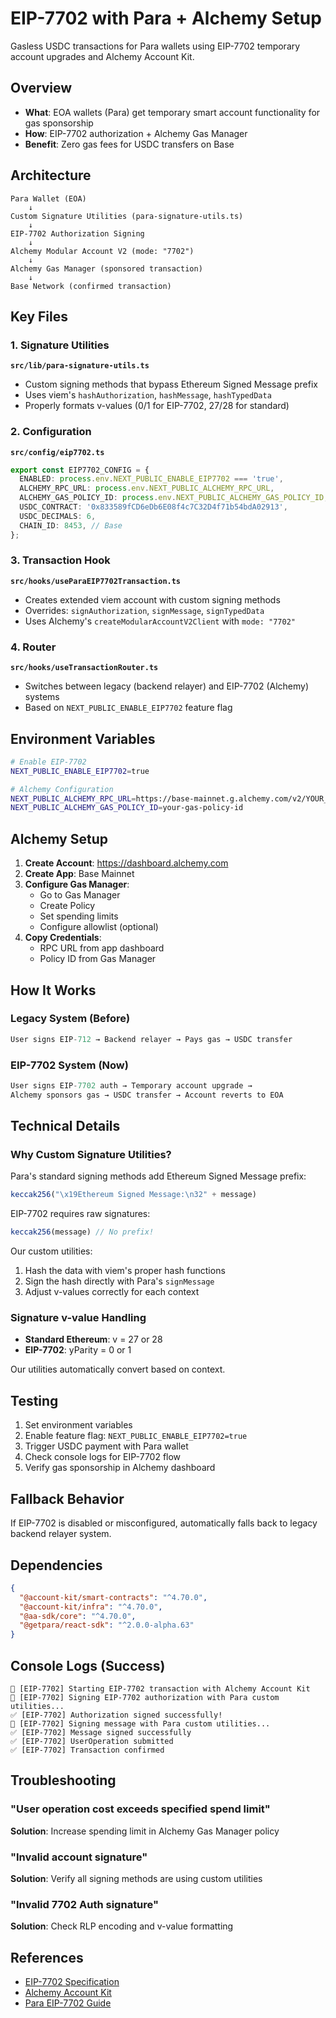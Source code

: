 # EIP-7702 with Para + Alchemy Setup

Gasless USDC transactions for Para wallets using EIP-7702 temporary account upgrades and Alchemy Account Kit.

## Overview

- **What**: EOA wallets (Para) get temporary smart account functionality for gas sponsorship
- **How**: EIP-7702 authorization + Alchemy Gas Manager
- **Benefit**: Zero gas fees for USDC transfers on Base

## Architecture

```
Para Wallet (EOA)
    ↓
Custom Signature Utilities (para-signature-utils.ts)
    ↓
EIP-7702 Authorization Signing
    ↓
Alchemy Modular Account V2 (mode: "7702")
    ↓
Alchemy Gas Manager (sponsored transaction)
    ↓
Base Network (confirmed transaction)
```

## Key Files

### 1. Signature Utilities
**`src/lib/para-signature-utils.ts`**
- Custom signing methods that bypass Ethereum Signed Message prefix
- Uses viem's `hashAuthorization`, `hashMessage`, `hashTypedData`
- Properly formats v-values (0/1 for EIP-7702, 27/28 for standard)

### 2. Configuration
**`src/config/eip7702.ts`**
```typescript
export const EIP7702_CONFIG = {
  ENABLED: process.env.NEXT_PUBLIC_ENABLE_EIP7702 === 'true',
  ALCHEMY_RPC_URL: process.env.NEXT_PUBLIC_ALCHEMY_RPC_URL,
  ALCHEMY_GAS_POLICY_ID: process.env.NEXT_PUBLIC_ALCHEMY_GAS_POLICY_ID,
  USDC_CONTRACT: '0x833589fCD6eDb6E08f4c7C32D4f71b54bdA02913',
  USDC_DECIMALS: 6,
  CHAIN_ID: 8453, // Base
};
```

### 3. Transaction Hook
**`src/hooks/useParaEIP7702Transaction.ts`**
- Creates extended viem account with custom signing methods
- Overrides: `signAuthorization`, `signMessage`, `signTypedData`
- Uses Alchemy's `createModularAccountV2Client` with `mode: "7702"`

### 4. Router
**`src/hooks/useTransactionRouter.ts`**
- Switches between legacy (backend relayer) and EIP-7702 (Alchemy) systems
- Based on `NEXT_PUBLIC_ENABLE_EIP7702` feature flag

## Environment Variables

```bash
# Enable EIP-7702
NEXT_PUBLIC_ENABLE_EIP7702=true

# Alchemy Configuration
NEXT_PUBLIC_ALCHEMY_RPC_URL=https://base-mainnet.g.alchemy.com/v2/YOUR_API_KEY
NEXT_PUBLIC_ALCHEMY_GAS_POLICY_ID=your-gas-policy-id
```

## Alchemy Setup

1. **Create Account**: https://dashboard.alchemy.com
2. **Create App**: Base Mainnet
3. **Configure Gas Manager**:
   - Go to Gas Manager
   - Create Policy
   - Set spending limits
   - Configure allowlist (optional)
4. **Copy Credentials**:
   - RPC URL from app dashboard
   - Policy ID from Gas Manager

## How It Works

### Legacy System (Before)
```typescript
User signs EIP-712 → Backend relayer → Pays gas → USDC transfer
```

### EIP-7702 System (Now)
```typescript
User signs EIP-7702 auth → Temporary account upgrade → 
Alchemy sponsors gas → USDC transfer → Account reverts to EOA
```

## Technical Details

### Why Custom Signature Utilities?

Para's standard signing methods add Ethereum Signed Message prefix:
```typescript
keccak256("\x19Ethereum Signed Message:\n32" + message)
```

EIP-7702 requires raw signatures:
```typescript
keccak256(message) // No prefix!
```

Our custom utilities:
1. Hash the data with viem's proper hash functions
2. Sign the hash directly with Para's `signMessage`
3. Adjust v-values correctly for each context

### Signature v-value Handling

- **Standard Ethereum**: v = 27 or 28
- **EIP-7702**: yParity = 0 or 1

Our utilities automatically convert based on context.

## Testing

1. Set environment variables
2. Enable feature flag: `NEXT_PUBLIC_ENABLE_EIP7702=true`
3. Trigger USDC payment with Para wallet
4. Check console logs for EIP-7702 flow
5. Verify gas sponsorship in Alchemy dashboard

## Fallback Behavior

If EIP-7702 is disabled or misconfigured, automatically falls back to legacy backend relayer system.

## Dependencies

```json
{
  "@account-kit/smart-contracts": "^4.70.0",
  "@account-kit/infra": "^4.70.0",
  "@aa-sdk/core": "^4.70.0",
  "@getpara/react-sdk": "^2.0.0-alpha.63"
}
```

## Console Logs (Success)

```
🔄 [EIP-7702] Starting EIP-7702 transaction with Alchemy Account Kit
🔄 [EIP-7702] Signing EIP-7702 authorization with Para custom utilities...
✅ [EIP-7702] Authorization signed successfully!
🔄 [EIP-7702] Signing message with Para custom utilities...
✅ [EIP-7702] Message signed successfully
✅ [EIP-7702] UserOperation submitted
✅ [EIP-7702] Transaction confirmed
```

## Troubleshooting

### "User operation cost exceeds specified spend limit"
**Solution**: Increase spending limit in Alchemy Gas Manager policy

### "Invalid account signature"
**Solution**: Verify all signing methods are using custom utilities

### "Invalid 7702 Auth signature"
**Solution**: Check RLP encoding and v-value formatting

## References

- [EIP-7702 Specification](https://eips.ethereum.org/EIPS/eip-7702)
- [Alchemy Account Kit](https://accountkit.alchemy.com/)
- [Para EIP-7702 Guide](https://docs.para.gg/v2/react/guides/account-abstraction/eip7702-alchemy)

